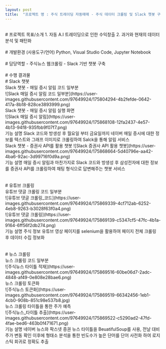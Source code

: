 ```yaml
---
layout: post
title:  "프로젝트 명 : 주식 트레이딩 자동매매 - 주식 데이터 크롤링 및 Slack 챗봇 구축"
---
```

<br>
# 프로젝트 목표/소개	
1.	자동 A.I 트레이딩으로 인한 수익창출
2.	과거와 현재의 데이터 분석 및 패턴화
<br>
<br>
# 개발환경 (사용도구/언어)
Python, Visual Studio Code, Jupyter Notebook
<br>
<br>
# 담당역할
- 주식뉴스 웹크롤링
- Slack 기반 챗봇 구축
<br>
<br>
# 수행 결과물
<br>
# Slack 챗봇  
<br>
Slack 챗봇 - 매일 증시 알림 코드 일부분  
<br>
![Slack 매일 증시 알림 코드 일부분](https://user-images.githubusercontent.com/97649924/175804294-4b2fefde-0642-417a-8b18-828ce3893999.png)
<br>
Slack 챗봇 - 매일 증시 알림 실행 화면  
<br>
![Slack 매일 증시 알림](https://user-images.githubusercontent.com/97649924/175868108-12fa2437-4e57-4b13-94f8-935fbb9f07f7.png)
<br>
기능 설명
Slack 코드와 방생성 후 월요일 부터 금요일까지 네이버 매일 증시에 대한 정보를 텍스트와 그래프 이미지로 크롤링하여 Salck을 통해 알림 서비스
<br>
Slack 챗봇 - 증권사 API를 활용 챗봇
![Slack 증권사 API 활용 챗봇](https://user-images.githubusercontent.com/97649924/175868664-5d40796e-aa42-4ba6-92ac-3d99716f0d9a.png)
<br>
기능 설명
매일 증시 알림과 마찬가지로 Slack 코드와 방생성 후 삼성전자에 대한 정보를 증권사 API를 크롤링하여 채팅 형식으로 답변해주는 챗봇 서비스
<br>
<br>
<br>
# 유튜브 크롤링
<br>
유튜브 댓글 크롤링 코드 일부분  
<br>
![유튜브 댓글 크롤링_코드](https://user-images.githubusercontent.com/97649924/175869339-4cf712ab-6252-4eb8-9263-b3028f63f0a4.png)
<br>
![유튜브 댓글 크롤링](https://user-images.githubusercontent.com/97649924/175869139-c5347cf5-47fc-4b1a-9164-6ff56f2db274.png)
<br>
기능 설명
주식 정보 유튜브 영상 페이지를 selenium을 활용하여 페이지 전체 크롤링 후 데이터 수집 정보화
<br>
<br>
<br>
# 뉴스 크롤링
<br>
뉴스 크롤링 코드 일부분  
<br>
![주식뉴스 타이틀 적재](https://user-images.githubusercontent.com/97649924/175869516-60be06d7-2adc-4848-af49-0e808e28bae6.png)
<br>
뉴스 크롤링 토큰화  
<br>
![주식뉴스 토큰화](https://user-images.githubusercontent.com/97649924/175869519-66342456-1eb1-4cb0-908b-851c98e537b8.jpg)
<br>
뉴스 크롤링 타이틀을 통한 주가 예측   
<br>
![주식뉴스_타이틀 추출](https://user-images.githubusercontent.com/97649924/175869522-c5290ad2-47fd-4fae-bed6-463b0f471671.png)
<br>
기능 설명
네이버 뉴스와 팍스넷 증권 뉴스 타이틀을 BeuatifulSoup를 사용, 전날 대비 주가 변동 확인 이후에 형태소 분석을 통한 빈도수가 높은 단어를 단어 사전화 하여 로지스틱 회귀로 정확도 추출
